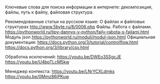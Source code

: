 Ключевые слова для поиска информации в интернете: декомпозиция, файлы, путь к файлу, файловая структура.

Рекомендованные статьи на русском языке:
О файлах и файловых структурах
http://www.5byte.ru/8/0006.php
Файлы. Работа с файлами.
https://pythonworld.ru/tipy-dannyx-v-python/fajly-rabota-s-fajlami.html
Модуль json
https://pythonworld.ru/moduli/modul-json.html
Официальная документация:
https://docs.python.org/3/tutorial/controlflow.html
https://docs.python.org/3/library/csv.html

Обработка исключений:
https://youtu.be/DWEo3SSgcJE
https://youtu.be/U4bpTLcM5kw

Менеджер контекста:
https://youtu.be/LNrYCXLdmks
https://youtu.be/0Mmz86jPKuw